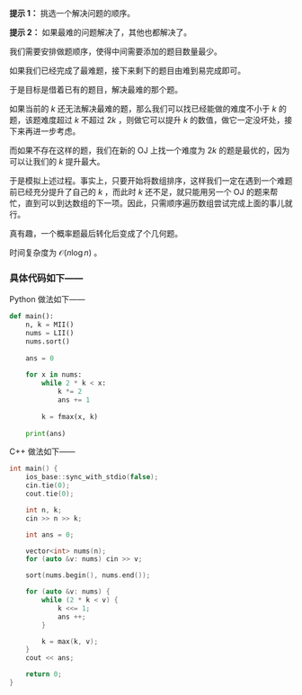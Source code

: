 **提示 1：** 挑选一个解决问题的顺序。

**提示 2：** 如果最难的问题解决了，其他也都解决了。

我们需要安排做题顺序，使得中间需要添加的题目数量最少。

如果我们已经完成了最难题，接下来剩下的题目由难到易完成即可。

于是目标是借着已有的题目，解决最难的那个题。

如果当前的 $k$ 还无法解决最难的题，那么我们可以找已经能做的难度不小于 $k$ 的题，该题难度超过 $k$ 不超过 $2k$ ，则做它可以提升 $k$ 的数值，做它一定没坏处，接下来再进一步考虑。

而如果不存在这样的题，我们在新的 OJ 上找一个难度为 $2k$ 的题是最优的，因为可以让我们的 $k$ 提升最大。

于是模拟上述过程。事实上，只要开始将数组排序，这样我们一定在遇到一个难题前已经充分提升了自己的 $k$ ，而此时 $k$ 还不足，就只能用另一个 OJ 的题来帮忙，直到可以到达数组的下一项。因此，只需顺序遍历数组尝试完成上面的事儿就行。

真有趣，一个概率题最后转化后变成了个几何题。

时间复杂度为 $\mathcal{O}(n\log n)$ 。

### 具体代码如下——

Python 做法如下——

```Python []
def main():
    n, k = MII()
    nums = LII()
    nums.sort()
    
    ans = 0
    
    for x in nums:
        while 2 * k < x:
            k *= 2
            ans += 1
        
        k = fmax(x, k)
    
    print(ans)
```

C++ 做法如下——

```cpp []
int main() {
    ios_base::sync_with_stdio(false);
    cin.tie(0);
    cout.tie(0);

    int n, k;
    cin >> n >> k;

    int ans = 0;

    vector<int> nums(n);
    for (auto &v: nums) cin >> v;

    sort(nums.begin(), nums.end());

    for (auto &v: nums) {
        while (2 * k < v) {
            k <<= 1;
            ans ++;
        }

        k = max(k, v);
    }
    cout << ans;

    return 0;
}
```